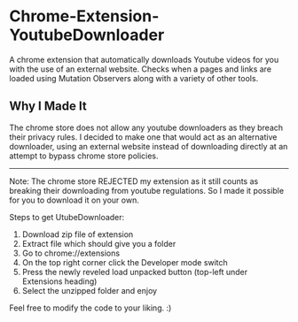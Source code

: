 # Chrome-Extension-YoutubeDownloader
A chrome extension that automatically downloads Youtube videos for you with the use of an external website. 
Checks when a pages and links are loaded using Mutation Observers along with a variety of other tools.

## Why I Made It


The chrome store does not allow any youtube downloaders as they breach their privacy rules. 
I decided to make one that would act as an alternative downloader, using an external website instead of downloading directly 
at an attempt to bypass chrome store policies. 

---

Note: The chrome store REJECTED my extension as it still counts as breaking their downloading from youtube regulations. 
So I made it possible for you to download it on your own.

Steps to get UtubeDownloader:

1) Download zip file of extension
2) Extract file which should give you a folder
3) Go to chrome://extensions
4) On the top right corner click the Developer mode switch
5) Press the newly reveled load unpacked button (top-left under Extensions heading)
6) Select the unzipped folder and enjoy

Feel free to modify the code to your liking. :)







